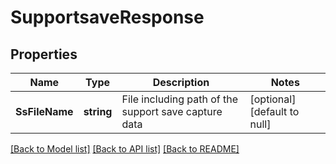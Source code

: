 # SupportsaveResponse

## Properties
Name | Type | Description | Notes
------------ | ------------- | ------------- | -------------
**SsFileName** | **string** | File including path of the support save capture data | [optional] [default to null]

[[Back to Model list]](../README.md#documentation-for-models) [[Back to API list]](../README.md#documentation-for-api-endpoints) [[Back to README]](../README.md)


